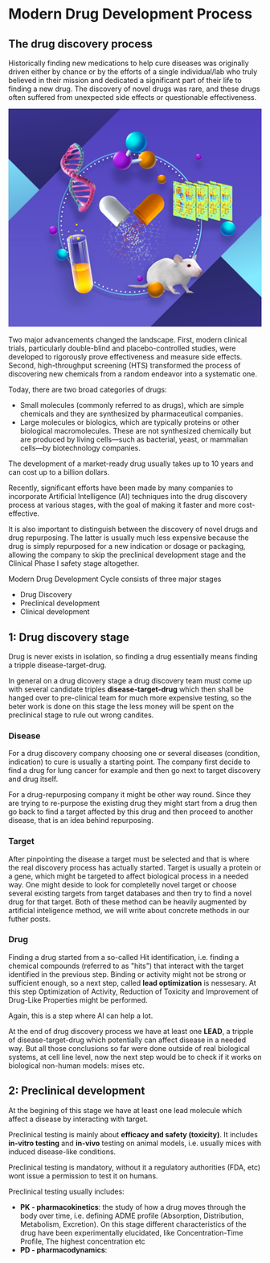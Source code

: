 # Modern Drug Development Process

## The drug discovery process
Historically finding new medications to help cure diseases was originally driven either by chance or by the efforts of a single individual/lab who truly believed in their mission and dedicated a significant part of their life to finding a new drug. The discovery of novel drugs was rare, and these drugs often suffered from unexpected side effects or questionable effectiveness.

![Drug development cycle](img/drug_dev_cycle.jpg)

Two major advancements changed the landscape. First, modern clinical trials, particularly double-blind and placebo-controlled studies, were developed to rigorously prove effectiveness and measure side effects. Second, high-throughput screening (HTS) transformed the process of discovering new chemicals from a random endeavor into a systematic one. 

Today, there are two broad categories of drugs:
- Small molecules (commonly referred to as drugs), which are simple chemicals and they are synthesized by pharmaceutical companies.
- Large molecules or biologics, which are typically proteins or other biological macromolecules. These are not synthesized chemically but are produced by living cells—such as bacterial, yeast, or mammalian cells—by biotechnology companies.

The development of a market-ready drug usually takes up to 10 years and can cost up to a billion dollars.

Recently, significant efforts have been made by many companies to incorporate Artificial Intelligence (AI) techniques into the drug discovery process at various stages, with the goal of making it faster and more cost-effective.

It is also important to distinguish between the discovery of novel drugs and drug repurposing. The latter is usually much less expensive because the drug is simply repurposed for a new indication or dosage or packaging, allowing the company to skip the preclinical development stage and the Clinical Phase I safety stage altogether.

Modern Drug Development Cycle consists of three major stages
- Drug Discovery
- Preclinical development
- Clinical development


## 1: Drug discovery stage
Drug is never exists in isolation, so finding a drug essentially means finding a tripple disease-target-drug.

In general on a drug dicovery stage a drug discovery team must come up with several candidate triples **disease-target-drug** which then shall be hanged over to pre-clinical team for much more expensive testing, so the beter work is done on this stage the less money will be spent on the preclinical stage to rule out wrong candites.

### Disease
For a drug discovery company choosing one or several diseases (condition, indication) to cure is usually a starting point. The company first decide to find a drug for lung cancer for example and then go next to target discovery and drug itself.

For a drug-repurposing company it might be other way round. Since they are trying to re-purpose the existing drug they might start from a drug then go back to find a target affected by this drug and then proceed to another disease, that is an idea behind repurposing.

### Target
After pinpointing the disease a target must be selected and that is where the real discovery process has actually started. 
Target is usually a protein or a gene, which might be targeted to affect biological process in a needed way. 
One might deside to look for completelly novel target or choose several existing targets from target databases and then try to find a novel drug for that target. 
Both of these method can be heavily augmented by artificial inteligence method, we will write about concrete methods in our futher posts.

### Drug 
Finding a drug started from a so-called Hit identification, i.e. finding a chemical compounds (referred to as "hits") that interact with the target identified in the previous step. 
Binding or activity might not be strong or sufficient enough, so a next step, called **lead optimization** is nessesary. At this step Optimization of Activity, Reduction of Toxicity and Improvement of Drug-Like Properties might be performed.

Again, this is a step where AI can help a lot.

At the end of drug discovery process we have at least one **LEAD**,  a tripple of disease-target-drug which potentially can affect disease in a needed way.
But all those conclusions so far were done outside of real biological systems, at cell line level, now the next step would be to check if it works on biological non-human models: mises etc.



## 2: Preclinical development
At the begining of this stage we have at least one lead molecule which affect a disease by interacting with target.

Preclinical testing is mainly about **efficacy and safety (toxicity)**.
It includes **in-vitro testing** and **in-vivo** testing on animal models, i.e. usually mices with induced disease-like conditions.

Preclinical testing is mandatory, without it a regulatory authorities (FDA, etc) wont issue a permission to test it on humans.

Preclinical testing usually includes:
- **PK - pharmacokinetics**: the study of how a drug moves through the body over time, i.e. defining ADME profile (Absorption, Distribution, Metabolism, Excretion). On this stage different characteristics of the drug have been experimentally elucidated, like Concentration-Time Profile, The highest concentration etc
- **PD - pharmacodynamics**: 

